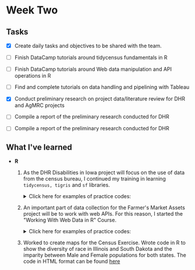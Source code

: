 # Week Two

## Tasks
- [x] Create daily tasks and objectives to be shared with the team.
- [ ] Finish DataCamp tutorials around tidycensus fundamentals in R
- [ ] Finish DataCamp tutorials around Web data manipulation and API operations in R
- [ ] Find and complete tutorials on data handling and pipelining with Tableau 
- [x] Conduct preliminary research on project data/literature review for DHR and AgMRC projects
- [ ] Compile a report of the preliminary research conducted for DHR
- [ ] Compile a report of the preliminary research conducted for DHR


## What I've learned

- **R**
    1. As the DHR Disabilities in Iowa project will focus on the use of data from the census bureau, I continued my training in learning ```tidycensus, tigris``` and ```sf``` libraries.
        <details><summary>Click here for examples of practice codes:</summary>
          #Imported Libraries        
          
          ```{r}
          library(tidycensus)
          library(tigris)
          library(tidyverse)
          library(sf)
          ```


          #Using tracts and county to plot maps with tigris
          ```{r}
          co_counties <- tracts(state = "IA", county = "story")
          plot(co_counties)
          ```

          #Using area_water to plot water features with tigris
          ```{r}
          ames_water <- area_water(state = "IA", county = "story")
          plot(ames_water)
          ```

          #Using primary_secondary_roads to plot road features with tigris
          ```{r}
          ames_roads <- primary_secondary_roads(state = "IA")
          plot(ames_roads)
          ```

          #Using @proj4string to check coordinate systems with tigris
          ```{r}
          ia_counties <- counties("IA") 

          ia_counties@proj4string
          ```

          #Using "cb = TRUE" for outlining cartographic boundaries 
          ```{r}
          # Get a counties dataset for Iowa
          options(tigris_class = "sf")

          ia_tiger <- counties("IA")

          # Get the equivalent cartographic boundary shapefile
          ia_cb <- counties("IA", cb = TRUE)

          # Overlay the two on a plot to make a comparison using "add = TRUE"
          plot(ia_tiger$geometry)
          plot(ia_cb$geometry, add = TRUE, border = "red")
          ```

          #Using tigris_cache_dir & tigris_use_cache to load files quicker
          ```{r}
          # Set the cache directory
          tigris_cache_dir("~/blah/blah")

          # Set the tigris_use_cache option
          options(tigris_use_cache = TRUE)

          # Check to see that you've modified the option correctly
          getOption("tigris_use_cache")
          ```

          #Comparing historical tracts with one another // par is used to put items side by side
          ```{r}
          ames_1990 <- tracts(state = "IA", county = "story", cb = TRUE, year = 1990)
          ames_2016 <- tracts(state = "IA", county = "story", cb = TRUE, year = 2016)

          par(mfrow = c(1, 2))
          plot(ames_1990$geometry)
          plot(ames_2016$geometry)
          ```

          #Combining tigris datasets
          ```{r}
          ia_tracts <- tracts("OR", cb = TRUE)
          ne_tracts <- tracts("NE", cb = TRUE)

          # Check the tigris attributes of each object
          attr(ia_tracts, "tigris")
          attr(ne_tracts, "tigris")

          # Combine the datasets then plot the result
          ia_ne_tracts <- rbind_tigris(ne_tracts, ia_tracts)
          plot(ia_ne_tracts$geometry)

          ```


          #Using a "map()" function to rbind_tigris
          ```{r}
          # Generate a vector of state codes and assign to new_england
          new_england <- c("ME", "NH", "VT", "MA")

          # Iterate through the states and request tract data for state
          ne_tracts <- map(new_england, function(x) {
            tracts(state = x, cb = TRUE)
          }) %>%
            rbind_tigris()

          plot(ne_tracts$geometry)
          ```

          #Making maps using ggplot in R with tigris
          ```{r}
          ia_house <- state_legislative_districts(state = "IA", house = "lower", cb = TRUE)

          ggplot(ia_house, aes(color = "black", fill = "red")) + 
            geom_sf() +
            #Change coordinate system and remove background with "datum = NA"
            coord_sf(crs = 3083, datum = NA) +
            scale_fill_manual(values =  c("People" = "red")) +
            labs(title = "Good old Iowa")

          ```

          #USing the "geometry = TRUE" paramater to auto join acs data with tigris data
          ```{r}
          # Get dataset with geometry set to TRUE
          orange_value <- get_acs(geography = "tract", state = "CA", 
                              county = "Orange", 
                              variables = "B25077_001", 
                              geometry = TRUE)

          # Plot the estimate to view a map of the data
          plot(orange_value["estimate"])
          ```

          #Using "geography = school district (unified)" from get_acs and "school_district()" from tigris to join school data
          ```{r}
          # Get an income dataset for Idaho by school district
          iowa_income <- get_acs(geography = "school district (unified)", 
                                  variables = "B19013_001", 
                                  state = "IA")

          # Get a school district dataset for Idaho
          iowa_school <- school_districts(state = "IA", type = "unified", class = "sf")

          # Join the income dataset to the boundaries dataset
          ia_school_joined <- left_join(iowa_school, iowa_income, by = "GEOID")

          plot(ia_school_joined["estimate"])
          ```

          #Using "shift_geo" to include Alaska and Hawaii in State-wide maps
          ```{r}
          # Get a dataset of median home values from the 1-year ACS
          state_value <- get_acs(geography = "state", 
                                variables = "B25077_001", 
                                year = 2020, 
                                geometry = TRUE, 
                                shift_geo = TRUE)

          # Plot the dataset to view the shifted geometry
          plot(state_value["estimate"])
          ```
          #Using ggplot2 to map demographic data
          ```{r}
          ggplot(state_value, aes(fill = estimate, color = estimate)) + 
            geom_sf() + 
            scale_fill_viridis_c(labels = scales::dollar) +  
            scale_color_viridis_c(guide = FALSE) + 
            theme_minimal() + 
            coord_sf(crs = 26911, datum = NA) + 
            labs(title = "Median owner-occupied housing value by Census tract", 
                subtitle = "Nationwide", 
                caption = "Data source: 2012-2016 ACS.\nData acquired with the R tidycensus package.", 
                fill = "ACS estimate")
          ```

          Using "st_centroid" to create graduated visualizations in R
          ```{r}
          # Generate point centers
          centers <- st_centroid(state_value)

          # Set size parameter and the size range
          ggplot() + 
            geom_sf(data = state_value, fill = "white") + 
            geom_sf(data = centers, aes(size = estimate), shape = 21, 
                    fill = "lightblue", alpha = 0.7, show.legend = "point") + 
            scale_size_continuous(range = c(1, 20))
          ```

          #Using "mapview()" for easy interactive maps
          ```{r}
          state_value_nshift <- get_acs(geography = "state", 
                                variables = "B25077_001", 
                                year = 2020, 
                                geometry = TRUE, 
                                shift_geo = FALSE)

          m <- mapview(state_value_nshift, 
                  zcol = "estimate", 
                  legend = TRUE)
          m@map
          ```
          </details>
    2. An important part of data collection for the Farmer's Market Assets project will be to work with web APIs. For this reason, I started the "Working With Web Data in R" Course.
          <details><summary>Click here for examples of practice codes:</summary>
          
          </details>
    3. Worked to create maps for the Census Exercise. Wrote code in R to show the diversity of race in Illinois and South Dakota and the imparity between Male and Female populations for both states. The code in HTML format can be found [here](https://github.com/DSPG-2022/DSPG/blob/main/Contributors/Harun_Celik/HarunScriptCensusAssignment.html)


